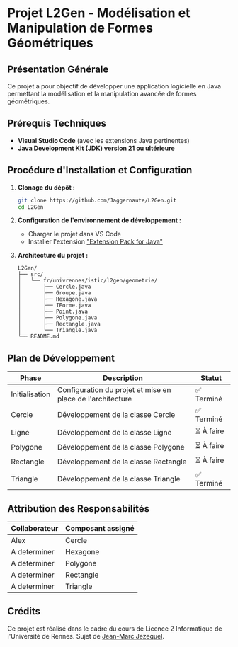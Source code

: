 # Projet L2Gen - Modélisation et Manipulation de Formes Géométriques

## Présentation Générale

Ce projet a pour objectif de développer une application logicielle en Java permettant la modélisation et la manipulation avancée de formes géométriques. 
## Prérequis Techniques

- **Visual Studio Code** (avec les extensions Java pertinentes)
- **Java Development Kit (JDK) version 21 ou ultérieure**

## Procédure d'Installation et Configuration

1. **Clonage du dépôt :**

   ```bash
   git clone https://github.com/Jaggernaute/L2Gen.git
   cd L2Gen
   ```

2. **Configuration de l'environnement de développement :**

    - Charger le projet dans VS Code
    - Installer l'extension ["Extension Pack for Java"](https://marketplace.visualstudio.com/items?itemName=vscjava.vscode-java-pack)

3. **Architecture du projet :**

   ```
   L2Gen/
   ├── src/
   │   └── fr/univrennes/istic/l2gen/geometrie/
   │       ├── Cercle.java
   │       ├── Groupe.java
   │       ├── Hexagone.java
   │       ├── IForme.java
   │       ├── Point.java
   │       ├── Polygone.java
   │       ├── Rectangle.java
   │       └── Triangle.java
   └── README.md
   ```

## Plan de Développement

| Phase          | Description                                                | Statut     |
|----------------|------------------------------------------------------------|------------|
| Initialisation | Configuration du projet et mise en place de l'architecture | ✅ Terminé  |
| Cercle         | Développement de la classe Cercle                          | ✅ Terminé  |
| Ligne          | Développement de la classe Ligne                           | ⏳ À faire  |
| Polygone       | Développement de la classe Polygone                        | ⏳ À faire  |
| Rectangle      | Développement de la classe Rectangle                       | ⏳ À faire  |
| Triangle       | Développement de la classe Triangle                        | ✅ Terminé  |

## Attribution des Responsabilités

| Collaborateur | Composant assigné |
|---------------|-------------------|
| Alex          | Cercle            |
| A determiner  | Hexagone          |
| A determiner  | Polygone          |
| A determiner  | Rectangle         | 
| A determiner  | Triangle          |

## Crédits

Ce projet est réalisé dans le cadre du cours de Licence 2 Informatique de l'Université de Rennes.
Sujet de [Jean-Marc Jezequel](https://people.irisa.fr/Jean-Marc.Jezequel/).
